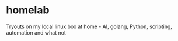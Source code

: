 # homelab
Tryouts on my local linux box at home - AI, golang, Python, scripting, automation and what not
